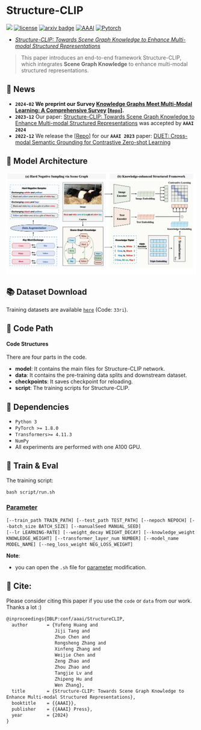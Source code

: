 # Structure-CLIP
![](https://img.shields.io/badge/version-1.0.1-blue)
[![license](https://img.shields.io/github/license/mashape/apistatus.svg?maxAge=2592000)](https://github.com/zjukg/DUET/blob/main/licence)
[![arxiv badge](https://img.shields.io/badge/arxiv-2305.06152-red)](https://arxiv.org/abs/2305.06152)
[![AAAI](https://img.shields.io/badge/AAAI-2024-%23f1592a?labelColor=%23003973&color=%23be1c1a)](https://aaai.org/Conferences/AAAI-24/)
[![Pytorch](https://img.shields.io/badge/PyTorch-%23EE4C2C.svg?e&logo=PyTorch&logoColor=white)](https://pytorch.org/)
 - [*Structure-CLIP: Towards Scene Graph Knowledge to Enhance Multi-modal Structured Representations*](https://arxiv.org/abs/2305.06152)

>This paper introduces an end-to-end framework Structure-CLIP, which integrates **Scene Graph Knowledge** to enhance multi-modal structured representations. 

 ## 🔔 News
- **`2024-02` We preprint our Survey [Knowledge Graphs Meet Multi-Modal Learning: A Comprehensive Survey](http://arxiv.org/abs/2402.05391)  [[`Repo`](https://github.com/zjukg/KG-MM-Survey)].**
- **`2023-12`** Our paper: [Structure-CLIP: Towards Scene Graph Knowledge to Enhance Multi-modal Structured Representations](https://arxiv.org/abs/2305.06152) was accepted by **`AAAI 2024`**
- **`2022-12`** We release the [[Repo](https://github.com/zjukg/DUET)] for our **`AAAI 2023`** paper: [DUET: Cross-modal Semantic Grounding for Contrastive Zero-shot Learning](https://arxiv.org/abs/2207.01328)
 
 ## 🌈 Model Architecture
![Model_architecture](https://github.com/zjukg/Structure-CLIP/blob/main/figure/model.png)

## 📚 Dataset Download
Training datasets are available [`here`](https://pan.baidu.com/s/1RZrP5_hlm8D57Jgd2cbnmw) (Code: `33ri`).

## 📕 Code Path

#### Code Structures
There are four parts in the code.
- **model**: It contains the main files for Structure-CLIP network.
- **data**: It contains the pre-training data splits and downstream dataset.
- **checkpoints**: It saves checkpoint for reloading.
- **script**: The training scripts for Structure-CLIP.

## 🔬 Dependencies

- ```Python 3```
- ```PyTorch >= 1.8.0```
- ```Transformers>= 4.11.3```
- ```NumPy```
- All experiments are performed with one A100 GPU.

## 🚀 Train & Eval

The training script:
```shell
bash script/run.sh
```

### [Parameter](#content)
```
[--train_path TRAIN_PATH] [--test_path TEST_PATH] [--nepoch NEPOCH] [--batch_size BATCH_SIZE] [--manualSeed MANUAL_SEED]
[--lr LEARNING-RATE] [--weight_decay WEIGHT_DECAY] [--knowledge_weight KNOWLEDGE_WEIGHT] [--transformer_layer_num NUMBER] [--model_name MODEL_NAME] [--neg_loss_weight NEG_LOSS_WEIGHT] 
```

**Note**: 
- you can open the `.sh` file for <a href="#Parameter">parameter</a> modification.

## 🤝 Cite:
Please consider citing this paper if you use the ```code``` or ```data``` from our work.
Thanks a lot :)

```bigquery
@inproceedings{DBLP:conf/aaai/StructureCLIP,
  author       = {Yufeng Huang and
                  Jiji Tang and
                  Zhuo Chen and
                  Rongsheng Zhang and
                  Xinfeng Zhang and
                  Weijie Chen and
                  Zeng Zhao and
                  Zhou Zhao and
                  Tangjie Lv and
                  Zhipeng Hu and
                  Wen Zhang},
  title        = {Structure-CLIP: Towards Scene Graph Knowledge to Enhance Multi-modal Structured Representations},
  booktitle    = {{AAAI}},
  publisher    = {{AAAI} Press},
  year         = {2024}
}
```

